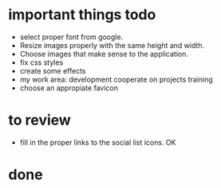 # important things todo
- select proper font from google.
- Resize images properly with the same height and width.
- Choose images that make sense to the application.
- fix css styles
- create some effects
- my work area:
    development
    cooperate on projects
    training    
- choose an appropiate favicon

# to review
- fill in the proper links to the social list icons. OK

# done


